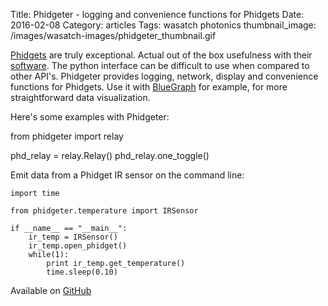 Title: Phidgeter - logging and convenience functions for Phidgets
Date:  2016-02-08
Category: articles
Tags: wasatch photonics
thumbnail_image: /images/wasatch-images/phidgeter_thumbnail.gif


[Phidgets](http://www.phidgets.com/products.php?category=9) are truly exceptional. Actual out of the box usefulness with
their [software](http://www.phidgets.com/docs/Software_Overview). The python interface can be difficult to use when
compared to other API's. Phidgeter provides logging, network, display
and convenience functions for Phidgets. Use it with
[BlueGraph](https://github.com/WasatchPhotonics/BlueGraph) for example,
for more straightforward data visualization.


Here's some examples with Phidgeter:

from phidgeter import relay

phd_relay = relay.Relay()
phd_relay.one_toggle()


Emit data from a Phidget IR sensor on the command line:

    import time
    
    from phidgeter.temperature import IRSensor
    
    if __name__ == "__main__":
        ir_temp = IRSensor()
        ir_temp.open_phidget()
        while(1):
            print ir_temp.get_temperature()
            time.sleep(0.10)

Available on [GitHub](https://github.com/WasatchPhotonics/Phidgeter)
